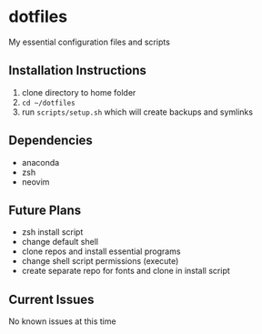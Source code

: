 # dotfiles
My essential configuration files and scripts  

## Installation Instructions
1. clone directory to home folder  
2. ```cd ~/dotfiles```  
3. run ```scripts/setup.sh``` which will create backups and symlinks  

## Dependencies
- anaconda
- zsh
- neovim 

## Future Plans
- zsh install script
- change default shell
- clone repos and install essential programs
- change shell script permissions (execute)
- create separate repo for fonts and clone in install script

## Current Issues
No known issues at this time
